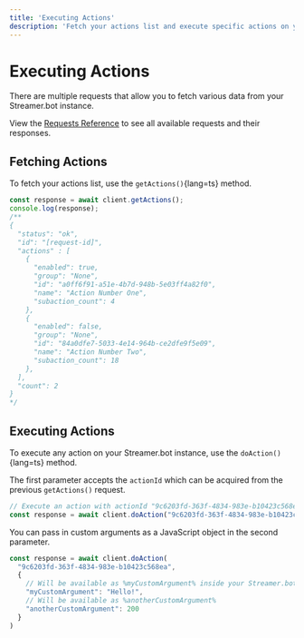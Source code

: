 ```yaml
---
title: 'Executing Actions'
description: 'Fetch your actions list and execute specific actions on your Streamer.bot instance.'
---
```


# Executing Actions

There are multiple requests that allow you to fetch various data from your Streamer.bot instance.

View the [Requests Reference](/api/requests) to see all available requests and their responses.

## Fetching Actions

To fetch your actions list, use the `getActions()`{lang=ts} method.

```ts [Example]
const response = await client.getActions();
console.log(response);
/**
{
  "status": "ok",
  "id": "[request-id]",
  "actions" : [
    {
      "enabled": true,
      "group": "None",
      "id": "a0ff6f91-a51e-4b7d-948b-5e03ff4a82f0",
      "name": "Action Number One",
      "subaction_count": 4
    },
    {
      "enabled": false,
      "group": "None",
      "id": "84a0dfe7-5033-4e14-964b-ce2dfe9f5e09",
      "name": "Action Number Two",
      "subaction_count": 18
    },
  ],
  "count": 2
}
*/
```

## Executing Actions

To execute any action on your Streamer.bot instance, use the `doAction()`{lang=ts} method.

The first parameter accepts the `actionId` which can be acquired from the previous `getActions()` request.

```ts [Basic Example]
// Execute an action with actionId "9c6203fd-363f-4834-983e-b10423c568ea"
const response = await client.doAction("9c6203fd-363f-4834-983e-b10423c568ea");
 ```

You can pass in custom arguments as a JavaScript object in the second parameter.

```ts [Example with Arguments]
const response = await client.doAction(
  "9c6203fd-363f-4834-983e-b10423c568ea",
  {
    // Will be available as %myCustomArgument% inside your Streamer.bot action!
    "myCustomArgument": "Hello!",
    // Will be available as %anotherCustomArgument%
    "anotherCustomArgument": 200
  }
)
```